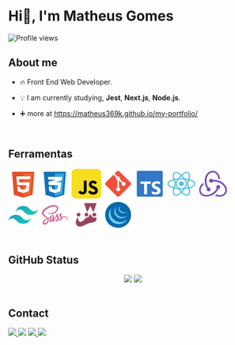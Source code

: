 # Hi👋, I'm Matheus Gomes
<p
  align="left"
>
  <img
    src="https://komarev.com/ghpvc/?username=matheus369k&color=blue"
    alt="Profile views"
  />
</p>

## About me

- 🔥 Front End Web Developer.

- 💡 I am currently studying, __Jest__, __Next.js__, __Node.js__.

- ➕ more at https://matheus369k.github.io/my-portfolio/
  
<br>

## Ferramentas

<div>
  <img
    width="60"
    heigth="60"
    src="./.github/html-5-svgrepo-com.svg"
    alt="HTML5"
  >
  <img
    width="60"
    heigth="60"
    src="./.github/css-3-svgrepo-com.svg"
    alt="CSS3"
  >
  <img
    width="60"
    heigth="60"
    src="./.github/javascript-svgrepo-com.svg"
    alt="Javascript"
  >
  <img
    width="60"
    heigth="60"
    src="./.github/git-svgrepo-com.svg"
    alt="Git"
  >
  <img
    width="60"
    heigth="60"
    src="./.github/typescript-official-svgrepo-com.svg"
    alt="TypeScript"
  >
  <img
    width="60"
    heigth="60"
    src="./.github/react-svgrepo-com.svg"
    alt="React"
  >
  <img
    width="60"
    heigth="60"
    src="./.github/redux-svgrepo-com.svg"
    alt="Redux"
  >
  <img
    width="60"
    heigth="60"
    src="./.github/tailwindcss-icon-svgrepo-com.svg"
    alt="Tailwind"
  >
  <img
    width="60"
    heigth="60"
    src="./.github/sass-svgrepo-com.svg"
    alt="Sass"
  >
  <img
    width="60"
    heigth="60"
    src="./.github/jest-snapshot-svgrepo-com.svg"
    alt="Jest"
  >
  <img
    width="60"
    heigth="60"
    src="./.github/jquery-svgrepo-com.svg"
    alt="Jquery"
  >
</div>

<br>

## GitHub Status

<div align="center">
  <img
    height="200"
    src="https://github-readme-stats.vercel.app/api/top-langs/?username=matheus369k&layout=compact&theme=tokyonight"
  >
  <img
    height="250"
    src="https://github-readme-stats.vercel.app/api?username=matheus369k&theme=tokyonight"
  >
</div>

<br>

## Contact

<div>
  <a
    href="https://instagram.com/matheus543890"
    target="_blank"
  >
    <img
      height="25"
      src="https://img.shields.io/badge/Instagram-E4405F?style=for-the-badge&logo=instagram&logoColor=white"
    >
  </a
  <a
    href="https://discordapp.com/users/ghome/"
    target="_blank"
  >
    <img
      height="25"
      src="https://img.shields.io/badge/Discord-7289DA?style=for-the-badge&logo=discord&logoColor=white"
    >
  </a>
  <a
    href="emailto:matheus.360kbr@gmail.com"
    target="_blank"
  >
    <img
      height="25"
      src="https://img.shields.io/badge/Gmail-D14836?style=for-the-badge&logo=gmail&logoColor=white"
    >
  </a>
  <a
    href="https://www.linkedin.com/in/matheus-melo-6824a7274/"
    target="_blank"
  >
    <img
      height="25"
      src="https://img.shields.io/badge/LinkedIn-0077B5?style=for-the-badge&logo=linkedin&logoColor=white"
    >
  </a>
</div>
